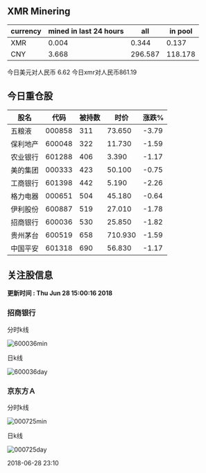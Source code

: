 ## XMR Minering

|currency|mined in last 24 hours|all|in pool|
|---|---|---|---|
|XMR|0.004|0.344|0.137|
|CNY|3.668|296.587|118.178|

今日美元对人民币 6.62	今日xmr对人民币861.19


## 今日重仓股 

|股名|代码|被持数|时价|涨跌%|
|---|---|---|---|---|
|五粮液|000858|311|73.650|-3.79|
|保利地产|600048|322|11.730|-1.59|
|农业银行|601288|406|3.390|-1.17|
|美的集团|000333|423|50.100|-0.75|
|工商银行|601398|442|5.190|-2.26|
|格力电器|000651|504|45.180|-0.64|
|伊利股份|600887|519|27.010|-1.78|
|招商银行|600036|530|25.850|-1.82|
|贵州茅台|600519|658|710.930|-1.59|
|中国平安|601318|690|56.830|-1.17|

## 关注股信息
**更新时间 : Thu Jun 28 15:00:16 2018**
### 招商银行 
分时k线

![600036min](http://image.sinajs.cn/newchart/min/n/sh600036.gif)

日k线

![600036day](http://image.sinajs.cn/newchart/daily/n/sh600036.gif)

### 京东方Ａ 
分时k线

![000725min](http://image.sinajs.cn/newchart/min/n/sz000725.gif)

日k线

![000725day](http://image.sinajs.cn/newchart/daily/n/sz000725.gif)

2018-06-28 23:10
